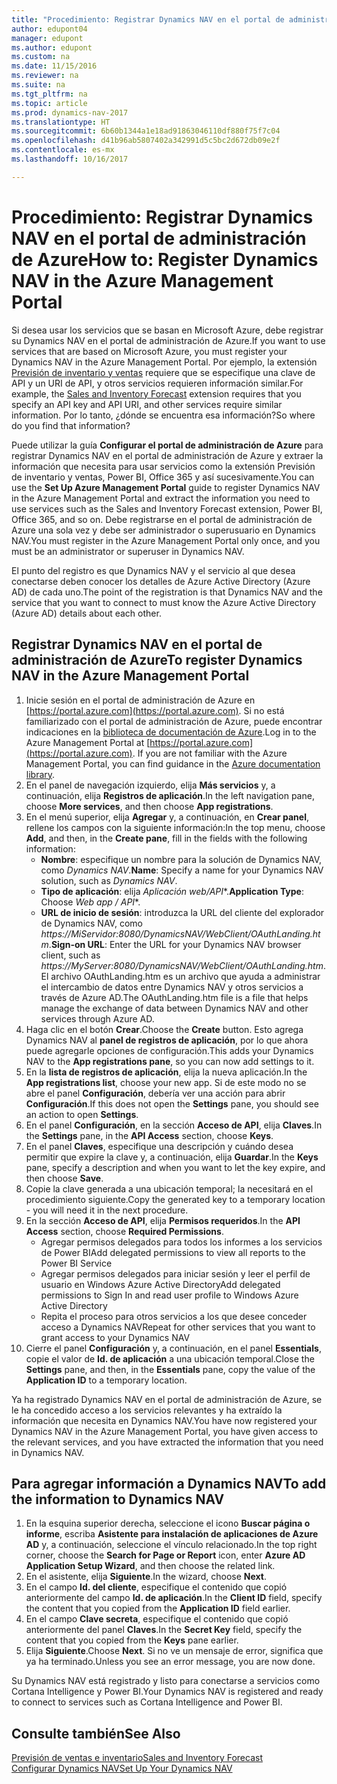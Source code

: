```yaml
---
title: "Procedimiento: Registrar Dynamics NAV en el portal de administración de Azure"
author: edupont04
manager: edupont
ms.author: edupont
ms.custom: na
ms.date: 11/15/2016
ms.reviewer: na
ms.suite: na
ms.tgt_pltfrm: na
ms.topic: article
ms.prod: dynamics-nav-2017
ms.translationtype: HT
ms.sourcegitcommit: 6b60b1344a1e18ad91863046110df880f75f7c04
ms.openlocfilehash: d41b96ab5807402a342991d5c5bc2d672db09e2f
ms.contentlocale: es-mx
ms.lasthandoff: 10/16/2017

---
```

# <a name="how-to-register-dynamics-nav-in-the-azure-management-portal"></a><span data-ttu-id="e59b3-102">Procedimiento: Registrar Dynamics NAV en el portal de administración de Azure</span><span class="sxs-lookup"><span data-stu-id="e59b3-102">How to: Register Dynamics NAV in the Azure Management Portal</span></span>
<span data-ttu-id="e59b3-103">Si desea usar los servicios que se basan en Microsoft Azure, debe registrar su Dynamics NAV en el portal de administración de Azure.</span><span class="sxs-lookup"><span data-stu-id="e59b3-103">If you want to use services that are based on Microsoft Azure, you must register your Dynamics NAV in the Azure Management Portal.</span></span> <span data-ttu-id="e59b3-104">Por ejemplo, la extensión [Previsión de inventario y ventas](ui-extensions-sales-forecast.md) requiere que se especifique una clave de API y un URI de API, y otros servicios requieren información similar.</span><span class="sxs-lookup"><span data-stu-id="e59b3-104">For example, the [Sales and Inventory Forecast](ui-extensions-sales-forecast.md) extension requires that you specify an API key and API URI, and other services require similar information.</span></span> <span data-ttu-id="e59b3-105">Por lo tanto, ¿dónde se encuentra esa información?</span><span class="sxs-lookup"><span data-stu-id="e59b3-105">So where do you find that information?</span></span>

<span data-ttu-id="e59b3-106">Puede utilizar la guía **Configurar el portal de administración de Azure** para registrar Dynamics NAV en el portal de administración de Azure y extraer la información que necesita para usar servicios como la extensión Previsión de inventario y ventas, Power BI, Office 365 y así sucesivamente.</span><span class="sxs-lookup"><span data-stu-id="e59b3-106">You can use the **Set Up Azure Management Portal** guide to register Dynamics NAV in the Azure Management Portal and extract the information you need to use services such as the Sales and Inventory Forecast extension, Power BI, Office 365, and so on.</span></span> <span data-ttu-id="e59b3-107">Debe registrarse en el portal de administración de Azure una sola vez y debe ser administrador o superusuario en Dynamics NAV.</span><span class="sxs-lookup"><span data-stu-id="e59b3-107">You must register in the Azure Management Portal only once, and you must be an administrator or superuser in Dynamics NAV.</span></span>

<span data-ttu-id="e59b3-108">El punto del registro es que Dynamics NAV y el servicio al que desea conectarse deben conocer los detalles de Azure Active Directory (Azure AD) de cada uno.</span><span class="sxs-lookup"><span data-stu-id="e59b3-108">The point of the registration is that Dynamics NAV and the service that you want to connect to must know the Azure Active Directory (Azure AD) details about each other.</span></span>

## <a name="to-register-dynamics-nav-in-the-azure-management-portal"></a><span data-ttu-id="e59b3-109">Registrar Dynamics NAV en el portal de administración de Azure</span><span class="sxs-lookup"><span data-stu-id="e59b3-109">To register Dynamics NAV in the Azure Management Portal</span></span>
1. <span data-ttu-id="e59b3-110">Inicie sesión en el portal de administración de Azure en [https://portal.azure.com](https://portal.azure.com). Si no está familiarizado con el portal de administración de Azure, puede encontrar indicaciones en la [biblioteca de documentación de Azure](https://azure.microsoft.com/en-us/documentation/articles).</span><span class="sxs-lookup"><span data-stu-id="e59b3-110">Log in to the Azure Management Portal at [https://portal.azure.com](https://portal.azure.com).  If you are not familiar with the Azure Management Portal, you can find guidance in the [Azure documentation library](https://azure.microsoft.com/en-us/documentation/articles).</span></span>
2. <span data-ttu-id="e59b3-111">En el panel de navegación izquierdo, elija **Más servicios** y, a continuación, elija **Registros de aplicación**.</span><span class="sxs-lookup"><span data-stu-id="e59b3-111">In the left navigation pane, choose **More services**, and then choose **App registrations**.</span></span>
3. <span data-ttu-id="e59b3-112">En el menú superior, elija **Agregar** y, a continuación, en **Crear panel**, rellene los campos con la siguiente información:</span><span class="sxs-lookup"><span data-stu-id="e59b3-112">In the top menu, choose **Add**, and then, in the **Create pane**, fill in the fields with the following information:</span></span>
    - <span data-ttu-id="e59b3-113">**Nombre**: especifique un nombre para la solución de Dynamics NAV, como *Dynamics NAV*.</span><span class="sxs-lookup"><span data-stu-id="e59b3-113">**Name**: Specify a name for your Dynamics NAV solution, such as *Dynamics NAV*.</span></span>
    - <span data-ttu-id="e59b3-114">**Tipo de aplicación**: elija **Aplicación web*/API**.</span><span class="sxs-lookup"><span data-stu-id="e59b3-114">**Application Type**: Choose **Web app* / API**.</span></span>
    - <span data-ttu-id="e59b3-115">**URL de inicio de sesión**: introduzca la URL del cliente del explorador de Dynamics NAV, como *https://MiServidor:8080/DynamicsNAV/WebClient/OAuthLanding.htm*.</span><span class="sxs-lookup"><span data-stu-id="e59b3-115">**Sign-on URL**: Enter the URL for your Dynamics NAV browser client, such as *https://MyServer:8080/DynamicsNAV/WebClient/OAuthLanding.htm*.</span></span>
        <span data-ttu-id="e59b3-116">El archivo OAuthLanding.htm es un archivo que ayuda a administrar el intercambio de datos entre Dynamics NAV y otros servicios a través de Azure AD.</span><span class="sxs-lookup"><span data-stu-id="e59b3-116">The OAuthLanding.htm file is a file that helps manage the exchange of data between Dynamics NAV and other services through Azure AD.</span></span>
4. <span data-ttu-id="e59b3-117">Haga clic en el botón **Crear**.</span><span class="sxs-lookup"><span data-stu-id="e59b3-117">Choose the **Create** button.</span></span>
    <span data-ttu-id="e59b3-118">Esto agrega Dynamics NAV al **panel de registros de aplicación**, por lo que ahora puede agregarle opciones de configuración.</span><span class="sxs-lookup"><span data-stu-id="e59b3-118">This adds your Dynamics NAV to the **App registrations pane**, so you can now add settings to it.</span></span>
5. <span data-ttu-id="e59b3-119">En la **lista de registros de aplicación**, elija la nueva aplicación.</span><span class="sxs-lookup"><span data-stu-id="e59b3-119">In the **App registrations list**, choose your new app.</span></span> <span data-ttu-id="e59b3-120">Si de este modo no se abre el panel **Configuración**, debería ver una acción para abrir **Configuración**.</span><span class="sxs-lookup"><span data-stu-id="e59b3-120">If this does not open the **Settings** pane, you should see an action to open **Settings**.</span></span>
6. <span data-ttu-id="e59b3-121">En el panel **Configuración**, en la sección **Acceso de API**, elija **Claves**.</span><span class="sxs-lookup"><span data-stu-id="e59b3-121">In the **Settings** pane, in the **API Access** section, choose **Keys**.</span></span>
7. <span data-ttu-id="e59b3-122">En el panel **Claves**, especifique una descripción y cuándo desea permitir que expire la clave y, a continuación, elija **Guardar**.</span><span class="sxs-lookup"><span data-stu-id="e59b3-122">In the **Keys** pane, specify a description and when you want to let the key expire, and then choose **Save**.</span></span>
8. <span data-ttu-id="e59b3-123">Copie la clave generada a una ubicación temporal; la necesitará en el procedimiento siguiente.</span><span class="sxs-lookup"><span data-stu-id="e59b3-123">Copy the generated key to a temporary location - you will need it in the next procedure.</span></span>
9. <span data-ttu-id="e59b3-124">En la sección **Acceso de API**, elija **Permisos requeridos**.</span><span class="sxs-lookup"><span data-stu-id="e59b3-124">In the **API Access** section, choose **Required Permissions**.</span></span>
    - <span data-ttu-id="e59b3-125">Agregar permisos delegados para todos los informes a los servicios de Power BI</span><span class="sxs-lookup"><span data-stu-id="e59b3-125">Add delegated permissions to view all reports to the Power BI Service</span></span>
    - <span data-ttu-id="e59b3-126">Agregar permisos delegados para iniciar sesión y leer el perfil de usuario en Windows Azure Active Directory</span><span class="sxs-lookup"><span data-stu-id="e59b3-126">Add delegated permissions to Sign In and read user profile to Windows Azure Active Directory</span></span>
    - <span data-ttu-id="e59b3-127">Repita el proceso para otros servicios a los que desee conceder acceso a Dynamics NAV</span><span class="sxs-lookup"><span data-stu-id="e59b3-127">Repeat for other services that you want to grant access to your Dynamics NAV</span></span>
10. <span data-ttu-id="e59b3-128">Cierre el panel **Configuración** y, a continuación, en el panel **Essentials**, copie el valor de **Id. de aplicación** a una ubicación temporal.</span><span class="sxs-lookup"><span data-stu-id="e59b3-128">Close the **Settings** pane, and then, in the **Essentials** pane, copy the value of the **Application ID** to a temporary location.</span></span>

<span data-ttu-id="e59b3-129">Ya ha registrado Dynamics NAV en el portal de administración de Azure, se le ha concedido acceso a los servicios relevantes y ha extraído la información que necesita en Dynamics NAV.</span><span class="sxs-lookup"><span data-stu-id="e59b3-129">You have now registered your Dynamics NAV in the Azure Management Portal, you have given access to the relevant services, and you have extracted the information that you need in Dynamics NAV.</span></span>  

## <a name="to-add-the-information-to-dynamics-nav"></a><span data-ttu-id="e59b3-130">Para agregar información a Dynamics NAV</span><span class="sxs-lookup"><span data-stu-id="e59b3-130">To add the information to Dynamics NAV</span></span>
1. <span data-ttu-id="e59b3-131">En la esquina superior derecha, seleccione el icono **Buscar página o informe**, escriba **Asistente para instalación de aplicaciones de Azure AD** y, a continuación, seleccione el vínculo relacionado.</span><span class="sxs-lookup"><span data-stu-id="e59b3-131">In the top right corner, choose the **Search for Page or Report** icon, enter **Azure AD Application Setup Wizard**, and then choose the related link.</span></span>
2. <span data-ttu-id="e59b3-132">En el asistente, elija **Siguiente**.</span><span class="sxs-lookup"><span data-stu-id="e59b3-132">In the wizard, choose **Next**.</span></span>
3. <span data-ttu-id="e59b3-133">En el campo **Id. del cliente**, especifique el contenido que copió anteriormente del campo **Id. de aplicación**.</span><span class="sxs-lookup"><span data-stu-id="e59b3-133">In the **Client ID** field, specify the content that you copied from the **Application ID** field earlier.</span></span>
4. <span data-ttu-id="e59b3-134">En el campo **Clave secreta**, especifique el contenido que copió anteriormente del panel **Claves**.</span><span class="sxs-lookup"><span data-stu-id="e59b3-134">In the **Secret Key** field, specify the content that you copied from the **Keys** pane earlier.</span></span>
5. <span data-ttu-id="e59b3-135">Elija **Siguiente**.</span><span class="sxs-lookup"><span data-stu-id="e59b3-135">Choose **Next**.</span></span> <span data-ttu-id="e59b3-136">Si no ve un mensaje de error, significa que ya ha terminado.</span><span class="sxs-lookup"><span data-stu-id="e59b3-136">Unless you see an error message, you are now done.</span></span>

<span data-ttu-id="e59b3-137">Su Dynamics NAV está registrado y listo para conectarse a servicios como Cortana Intelligence y Power BI.</span><span class="sxs-lookup"><span data-stu-id="e59b3-137">Your Dynamics NAV is registered and ready to connect to services such as Cortana Intelligence and Power BI.</span></span>

## <a name="see-also"></a><span data-ttu-id="e59b3-138">Consulte también</span><span class="sxs-lookup"><span data-stu-id="e59b3-138">See Also</span></span>
[<span data-ttu-id="e59b3-139">Previsión de ventas e inventario</span><span class="sxs-lookup"><span data-stu-id="e59b3-139">Sales and Inventory Forecast</span></span>](ui-extensions-sales-forecast.md)  
[<span data-ttu-id="e59b3-140">Configurar Dynamics NAV</span><span class="sxs-lookup"><span data-stu-id="e59b3-140">Set Up Your Dynamics NAV</span></span>](setup.md)  

